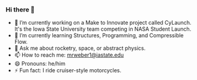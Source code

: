 ### Hi there 👋

- 🔭 I’m currently working on a Make to Innovate project called CyLaunch. It's the Iowa State University team competing in NASA Student Launch.
- 🌱 I’m currently learning Structures, Programming, and Compressible Flow.
- 💬 Ask me about rocketry, space, or abstract physics.
- 📫 How to reach me: mrweber1@iastate.edu
- 😄 Pronouns: he/him
- ⚡ Fun fact: I ride cruiser-style motorcycles.
